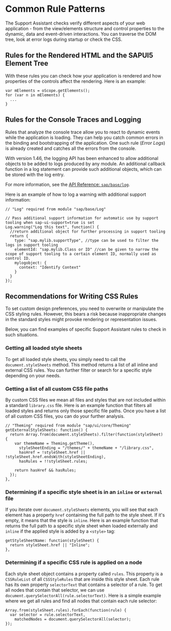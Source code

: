 <!-- loio3fc141206cee4ab2aa514b569ed423c0 -->

# Common Rule Patterns

The Support Assistant checks verify different aspects of your web application - from the view/elements structure and control properties to the dynamic, data and event-driven interactions. You can traverse the DOM tree, look at error logs during startup or check the CSS.



## Rules for the Rendered HTML and the SAPUI5 Element Tree

With these rules you can check how your application is rendered and how properties of the controls affect the rendering. Here is an example:

```
var mElements = oScope.getElements();
for (var n in mElements) {
  ...
}

```



<a name="loio3fc141206cee4ab2aa514b569ed423c0__section_Rules_for_the_Console_Traces_and_Logging"/>

## Rules for the Console Traces and Logging

Rules that analyze the console trace allow you to react to dynamic events while the application is loading. They can help you catch common errors in the binding and bootstrapping of the application. One such rule \(*Error Logs*\) is already created and catches all the errors from the console.

With version 1.46, the logging API has been enhanced to allow additional objects to be added to logs produced by any module. An additional callback function in a log statement can provide such additional objects, which can be stored with the log entry.

For more information, see the [API Reference: `sap/base/log`](https://ui5.sap.com/#/api/module%3Asap%2Fbase%2FLog). 

Here is an example of how to log a warning with additional support information:

```
// "Log" required from module "sap/base/Log"

// Pass additional support information for automatic use by support tooling when sap-ui-support=true is set
Log.warning("Log this text", function() {
  //return additional object for further processing in support tooling
  return {
    type: "sap.mylib.supportType", //type can be used to filter the logs in support tooling
    elementId: "sap.mylib.Class or ID" //can be given to narrow the scope of support tooling to a certain element ID, normally used as control ID.
    mylogobject: {
      context: "Identify Context"
    }
  }
});
```



<a name="loio3fc141206cee4ab2aa514b569ed423c0__section_gjj_15l_l1b"/>

## Recommendations for Writing CSS Rules

To set custom design preferences, you need to overwrite or manipulate the CSS styling rules. However, this bears a risk because inappropriate changes in the standard styles might provoke rendering or representation issues.

Below, you can find examples of specific Support Assistant rules to check in such situations.



### Getting all loaded style sheets

To get all loaded style sheets, you simply need to call the `document.styleSheets` method. This method returns a list of all inline and external CSS rules. You can further filter or search for a specific style depending on your needs.



### Getting a list of all custom CSS file paths

By custom CSS files we mean all files and styles that are not included within a standard `library.css` file. Here is an example function that filters all loaded styles and returns only those specific file paths. Once you have a list of all custom CSS files, you can do your further analysis.

```
// "Theming" required from module "sap/ui/core/Theming"
getExternalStyleSheets: function() {
  return Array.from(document.styleSheets).filter(function(styleSheet) {
    var themeName = Theming.getTheme(),
      styleSheetEnding = "/themes/" + themeName + "/library.css",
      hasHref = !styleSheet.href || !styleSheet.href.endsWith(styleSheetEnding),
      hasRules = !!styleSheet.rules;

    return hasHref && hasRules;
  });
},

```



### Determining if a specific style sheet is in an `inline` or `external` file

If you iterate over `document.styleSheets` elements, you will see that each element has a property `href` containing the full path to the style sheet. If it's empty, it means that the style is `inline`. Here is an example function that returns the full path to a specific style sheet when loaded externally and `inline` if the applied style is added by a `<style>` tag:

```
getStyleSheetName: function(styleSheet) {
  return styleSheet.href || "Inline";
},

```



### Determining if a specific CSS rule is applied on a node

Each style sheet object contains a property called `rules`. This property is a `CSSRuleList` of all `CSSStyleRules` that are inside this style sheet. Each rule has its own property `selectorText` that contains a selector of a rule. To get all nodes that contain that selector, we can use `document.querySelectorAll(rule.selectorText)`. Here is a simple example where we get all rules and find all nodes that contain each rule selector:

```
Array.from(styleSheet.rules).forEach(function(rule) {
  var selector = rule.selectorText,
    matchedNodes = document.querySelectorAll(selector);
});

```

